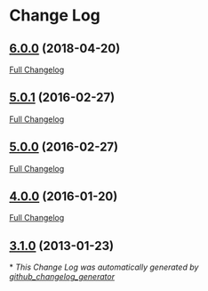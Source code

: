 # Change Log

## [6.0.0](https://github.com/gordonbanderson/Silverstripe-Links-Module/tree/6.0.0) (2018-04-20)
[Full Changelog](https://github.com/gordonbanderson/Silverstripe-Links-Module/compare/5.0.1...6.0.0)

## [5.0.1](https://github.com/gordonbanderson/Silverstripe-Links-Module/tree/5.0.1) (2016-02-27)
[Full Changelog](https://github.com/gordonbanderson/Silverstripe-Links-Module/compare/5.0.0...5.0.1)

## [5.0.0](https://github.com/gordonbanderson/Silverstripe-Links-Module/tree/5.0.0) (2016-02-27)
[Full Changelog](https://github.com/gordonbanderson/Silverstripe-Links-Module/compare/4.0.0...5.0.0)

## [4.0.0](https://github.com/gordonbanderson/Silverstripe-Links-Module/tree/4.0.0) (2016-01-20)
[Full Changelog](https://github.com/gordonbanderson/Silverstripe-Links-Module/compare/3.1.0...4.0.0)

## [3.1.0](https://github.com/gordonbanderson/Silverstripe-Links-Module/tree/3.1.0) (2013-01-23)


\* *This Change Log was automatically generated by [github_changelog_generator](https://github.com/skywinder/Github-Changelog-Generator)*